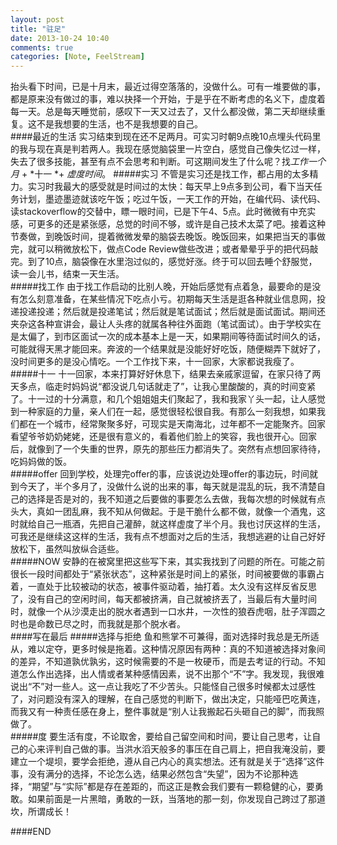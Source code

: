 ```yaml
---
layout: post
title: "驻足"
date: 2013-10-24 10:40
comments: true
categories: [Note, FeelStream]
---
```

抬头看下时间，已是十月末，最近过得空落落的，没做什么。可有一堆要做的事，都是原来没有做过的事，难以抉择一个开始，于是乎在不断考虑的名义下，虚度着每一天。总是每天睡觉前，感叹下一天又过去了，又什么都没做，第二天却继续重复。这不是我想要的生活，也不是我想要的自己。   
####最近的生活
实习结束到现在还不足两月。可实习时朝9点晚10点埋头代码里的我与现在真是判若两人。我现在感觉脑袋里一片空白，感觉自己像失忆过一样，失去了很多技能，甚至有点不会思考和判断。可这期间发生了什么呢？找*工作一个月* + *十一 *+ *虚度时间*。
#####实习
不管是实习还是找工作，都占用的太多精力。实习时我最大的感受就是时间过的太快：每天早上9点多到公司，看下当天任务计划，墨迹墨迹就该吃午饭；吃过午饭，一天工作的开始，在编代码、读代码、读stackoverflow的交替中，瞟一眼时间，已是下午4、5点。此时微微有中充实感，可更多的还是紧张感，总觉的时间不够，或许是自己技术太菜了吧。接着这种节奏做，到晚饭时间，提着微微发晕的脑袋去晚饭。晚饭回来，如果把当天的事做完，就可以稍微放松下，做点Code Review做些改进；或者晕晕乎乎的把代码敲完。到了10点，脑袋像在水里泡过似的，感觉好涨。终于可以回去睡个舒服觉，读一会儿书，结束一天生活。    
#####找工作
由于找工作启动的比别人晚，开始后感觉有点着急，最要命的是没有怎么刻意准备，在某些情况下吃点小亏。初期每天生活是逛各种就业信息网，投递投递投递；然后就是投递笔试；然后就是笔试面试；然后就是面试面试。期间还夹杂这各种宣讲会，最让人头疼的就属各种往外面跑（笔试面试）。由于学校实在是太偏了，到市区面试一次的成本基本上是一天，如果期间等待面试时间久的话，可能就得天黑才能回来。奔波的一个结果就是没能好好吃饭，随便糊弄下就好了，没时间更多的是没心情吃。一个工作找下来，十一回家，大家都说我瘦了。  
#####十一
十一回家，本来打算好好休息下，结果去亲戚家逗留，在家只待了两天多点，临走时妈妈说“都没说几句话就走了”，让我心里酸酸的，真的时间变紧了。十一过的十分满意，和几个姐姐姐夫们聚起了，我和我家丫头一起，让人感觉到一种家庭的力量，亲人们在一起，感觉很轻松很自我。有那么一刻我想，如果我们都在一个城市，经常聚聚多好，可现实是天南海北，过年都不一定能聚齐。回家看望爷爷奶奶姥姥，还是很有意义的，看着他们脸上的笑容，我也很开心。回家后，就像到了一个失重的世界，原先的那些压力都消失了。突然有点想回家待待，吃妈妈做的饭。   
#####offer
回到学校，处理完offer的事，应该说边处理offer的事边玩，时间就到今天了，半个多月了，没做什么说的出来的事，每天就是混乱的玩，我不清楚自己的选择是否是对的，我不知道之后要做的事要怎么去做，我每次想的时候就有点头大，真如一团乱麻，我不知从何做起。于是干脆什么都不做，就像一个酒鬼，这时就给自己一瓶酒，先把自己灌醉，就这样虚度了半个月。我也讨厌这样的生活，可我还是继续这这样的生活，我有点不想面对之后的生活，我想逃避的让自己好好放松下，虽然叫放纵合适些。    
#####NOW
安静的在被窝里把这些写下来，其实我找到了问题的所在。可能之前很长一段时间都处于“紧张状态”，这种紧张是时间上的紧张，时间被要做的事霸占着，一直处于比较被动的状态，被事件驱动着，抽打着。太久没有这样反省反思了，没有自己的空闲时间，每天都被挤满，自己就被挤丟了，当最后有大量时间时，就像一个从沙漠走出的脱水者遇到一口水井，一次性的狼吞虎咽，肚子浑圆之时也是命数已尽之时，而我就是那个脱水者。      
####写在最后
#####选择与拒绝
鱼和熊掌不可兼得，面对选择时我总是无所适从，难以定夺，更多时候是拖着。这种情况原因有两种：真的不知道被选择对象间的差异，不知道孰优孰劣，这时候需要的不是一枚硬币，而是去考证的行动。不知道怎么作出选择，出人情或者某种感情因素，说不出那个“不”字。我发现，我很难说出“不”对一些人。这一点让我吃了不少苦头。只能怪自己很多时候都太过感性了，对问题没有深入的理解，在自己感觉的判断下，做出决定，只能哑巴吃黄连，而我又有一种责任感在身上，整件事就是“别人让我搬起石头砸自己的脚”，而我照做了。    
#####度
要生活有度，不论取舍，要给自己留空间和时间，要让自己思考，让自己的心来评判自己做的事。当洪水滔天般多的事压在自己肩上，把自我淹没前，要建立一个堤坝，要学会拒绝，遵从自己内心的真实想法。还有就是关于“选择”这件事，没有满分的选择，不论怎么选，结果必然包含“失望”，因为不论那种选择，“期望”与“实际”都是存在差距的，而这正是教会我们要有一颗稳健的心，要勇敢。如果前面是一片黑暗，勇敢的一跃，当落地的那一刻，你发现自己跨过了那道坎，所谓成长！

####END

